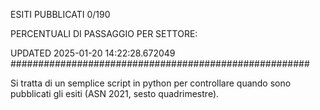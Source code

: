 ESITI PUBBLICATI 0/190 

PERCENTUALI DI PASSAGGIO PER SETTORE:

UPDATED 2025-01-20 14:22:28.672049
###################################################### 

Si tratta di un semplice script in python per controllare quando sono pubblicati gli esiti (ASN 2021, sesto quadrimestre).

